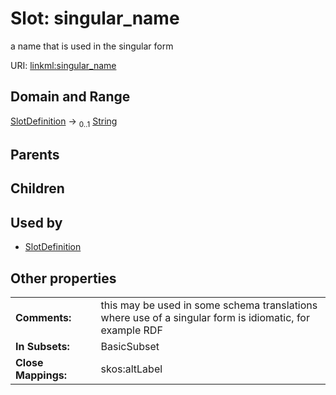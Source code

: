 
# Slot: singular_name

a name that is used in the singular form

URI: [linkml:singular_name](https://w3id.org/linkml/singular_name)


## Domain and Range

[SlotDefinition](SlotDefinition.md) &#8594;  <sub>0..1</sub> [String](types/String.md)

## Parents


## Children


## Used by

 * [SlotDefinition](SlotDefinition.md)

## Other properties

|  |  |  |
| --- | --- | --- |
| **Comments:** | | this may be used in some schema translations where use of a singular form is idiomatic, for example RDF |
| **In Subsets:** | | BasicSubset |
| **Close Mappings:** | | skos:altLabel |